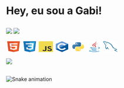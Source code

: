 # Hey, eu sou a Gabi!
  ##
<div>
  <img height="170em" src="https://github-readme-stats.vercel.app/api?username=GabrielaCardosoSilva&show_icons=true&bg_color=2F2F3E&title_color=7496FC&text_color=fff&icon_color=&BE90F2&include_all_commits=true&count_private=true"/>
  <img height="170em" src="https://github-readme-stats.vercel.app/api/top-langs/?username=GabrielaCardosoSilva&langs_count=6&bg_color=2F2F3E&title_color=7496FC&text_color=fff&icon_color=&BE90F2&"/>
</div>
  
<div style="display: inline_block"><br>
  <img align="center" alt="Gabi-HTML" height="30" width="40" src="https://raw.githubusercontent.com/devicons/devicon/master/icons/html5/html5-original.svg">
  <img align="center" alt="Gabi-CSS" height="30" width="40" src="https://raw.githubusercontent.com/devicons/devicon/master/icons/css3/css3-original.svg">
  <img align="center" alt="Gabi-JavaScript" height="30" width="40" src="https://github.com/devicons/devicon/blob/master/icons/javascript/javascript-original.svg">  
  <img align="center" alt="Gabi-C" height="30" width="40" src="https://github.com/devicons/devicon/blob/master/icons/c/c-original.svg">
  <img align="center" alt="Gabi-Python" height="30" width="40" src="https://raw.githubusercontent.com/devicons/devicon/master/icons/python/python-original.svg">
  <img align="center" alt="Gabi-Java" height="30" width="40" src="https://github.com/devicons/devicon/blob/master/icons/java/java-original.svg">
   <img align="center" alt="Gabi-MySQL" height="30" width="40" src="https://github.com/devicons/devicon/blob/master/icons/mysql/mysql-original.svg">
</div>
  
<div><br>
  <a href="https://www.linkedin.com/in/gabriela-cardoso-76a0a9194/?originalSubdomain=br" target="_blank"><img target="_blank" src="https://img.shields.io/badge/-LinkedIn-%230077B5?style=for-the-badge&logo=linkedin&logoColor=white"></a>
</div>
  

  

##
  
![Snake animation](https://github.com/GabrielaCardosoSilva/GabrielaCardosoSilva/blob/output/github-contribution-grid-snake.svg)
